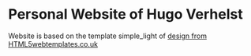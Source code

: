 # Personal Website of Hugo Verhelst
Website is based on the template simple_light of <a href="http://www.html5webtemplates.co.uk">design from HTML5webtemplates.co.uk</a></p>
